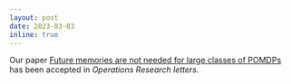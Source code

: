 ```yaml
---
layout: post
date: 2023-03-03
inline: true
---
```


Our paper [Future memories are not needed for large classes of POMDPs](https://www.sciencedirect.com/science/article/pii/S016763772300041X) has been accepted in *Operations Research letters*.